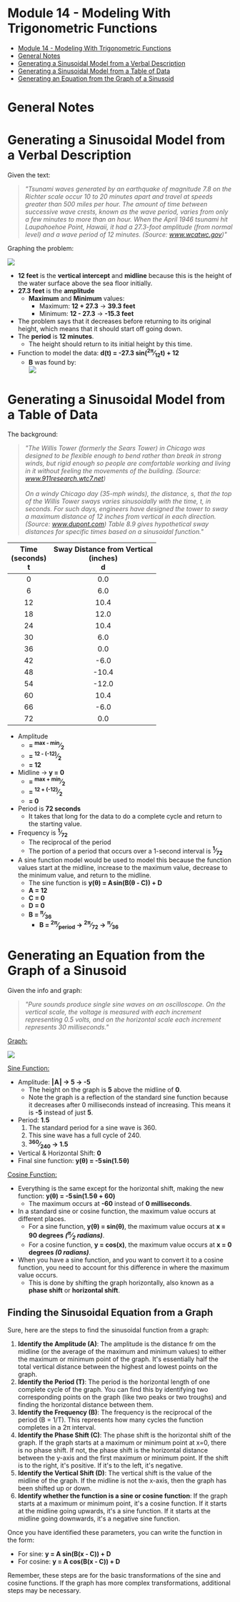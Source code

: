 # Module 14 - Modeling With Trigonometric Functions

<!-- TOC -->
* [Module 14 - Modeling With Trigonometric Functions](#module-14---modeling-with-trigonometric-functions)
* [General Notes](#general-notes)
* [Generating a Sinusoidal Model from a Verbal Description](#generating-a-sinusoidal-model-from-a-verbal-description)
* [Generating a Sinusoidal Model from a Table of Data](#generating-a-sinusoidal-model-from-a-table-of-data)
* [Generating an Equation from the Graph of a Sinusoid](#generating-an-equation-from-the-graph-of-a-sinusoid)
<!-- TOC -->

# General Notes

# Generating a Sinusoidal Model from a Verbal Description

Given the text:

> _"Tsunami waves generated by an earthquake of magnitude 7.8 on the Richter scale occur 10 to 20 minutes apart and travel at speeds greater than 500 miles per hour. The amount of time between successive wave crests, known as the wave period, varies from only a few minutes to more than an hour. When the April 1946 tsunami hit Laupahoehoe Point, Hawaii, it had a 27.3-foot amplitude (from normal level) and a wave period of 12 minutes. (Source: www.wcatwc.gov)"_

Graphing the problem:

![](assets/graph_sinus_001.png)

- **12 feet** is the **vertical intercept** and **midline** because this is the height of the water surface above the sea floor initially.
- **27.3 feet** is the **amplitude**
  - **Maximum** and **Minimum** values:
    - Maximum: **12 + 27.3** &rarr; **39.3 feet**
    - Minimum: **12 - 27.3** &rarr; **-15.3 feet**
- The problem says that it decreases before returning to its original height, which means that it should start off going down.
- The **period** is **12 minutes**.
  - The height should return to its initial height by this time.
- Function to model the data: **d(t) = -27.3 sin(<sup>2&pi;</sup>&frasl;<sub>12</sub>t) + 12**
  - **B** was found by:<br/>![](assets/func_b_001.png)

# Generating a Sinusoidal Model from a Table of Data

The background:

> _"The Willis Tower (formerly the Sears Tower) in Chicago was designed to be flexible enough to bend rather than break in strong winds, but rigid enough so people are comfortable working and living in it without feeling the movements of the building. (Source: www.911research.wtc7.net)<br/><br/>
> On a windy Chicago day (35-mph winds), the distance, s, that the top of the Willis Tower sways varies sinusoidally with the time, t, in seconds. For such days, engineers have designed the tower to sway a maximum distance of 12 inches from vertical in each direction. (Source: www.dupont.com) Table 8.9 gives hypothetical sway distances for specific times based on a sinusoidal function."_

|  Time<br/>(seconds)<br/>t  |  Sway Distance from Vertical<br/>(inches)<br/>d  |
|:--------------------------:|:------------------------------------------------:|
|             0              |                       0.0                        |
|             6              |                       6.0                        |
|             12             |                       10.4                       |
|             18             |                       12.0                       |
|             24             |                       10.4                       |
|             30             |                       6.0                        |
|             36             |                       0.0                        |
|             42             |                       -6.0                       |
|             48             |                      -10.4                       |
|             54             |                      -12.0                       |
|             60             |                       10.4                       |
|             66             |                       -6.0                       |
|             72             |                       0.0                        |

- Amplitude 
  - **= <sup>max - min</sup>&frasl;<sub>2</sub>**
  - **= <sup>12 - (-12)</sup>&frasl;<sub>2</sub>** 
  - **= 12**
- Midline &rarr; **y = 0**
  - **= <sup>max + min</sup>&frasl;<sub>2</sub>**
  - **= <sup>12 + (-12)</sup>&frasl;<sub>2</sub>** 
  - **= 0**
- Period is **72 seconds**
  - It takes that long for the data to do a complete cycle and return to the starting value.
- Frequency is **<sup>1</sup>&frasl;<sub>72</sub>**
  - The reciprocal of the period
  - The portion of a period that occurs over a 1-second interval is **<sup>1</sup>&frasl;<sub>72</sub>**
- A sine function model would be used to model this because the function values start at the midline, increase to the maximum value, decrease to the minimum value, and return to the midline.
  - The sine function is **y(&theta;) = A&hairsp;sin(B(&theta; - C)) + D**
  - **A = 12**
  - **C = 0**
  - **D = 0**
  - **B = <sup>&pi;</sup>&frasl;<sub>36</sub>**
    - **B = <sup>2&pi;</sup>&frasl;<sub>period</sub> &rarr; <sup>2&pi;</sup>&frasl;<sub>72</sub> &rarr; <sup>&pi;</sup>&frasl;<sub>36</sub>**

# Generating an Equation from the Graph of a Sinusoid

Given the info and graph:

> _"Pure sounds produce single sine waves on an oscilloscope. On the vertical scale, the voltage is measured with each increment representing 0.5 volts, and on the horizontal scale each increment represents 30 milliseconds."_

<u>Graph:</u>

![](assets/graph_sinus_002.png)

<u>Sine Function:</u>

- Amplitude: **|&hairsp;A&hairsp;| &rarr; 5 &rarr; -5**
  - The height on the graph is **5** above the midline of **0**.
  - Note the graph is a reflection of the standard sine function because it decreases after 0 milliseconds instead of increasing. This means it is **-5** instead of just **5**.
- Period: **1.5**
  1. The standard period for a sine wave is 360.
  2. This sine wave has a full cycle of 240.
  3. **<sup>360</sup>&frasl;<sub>240</sub> &rarr; 1.5**
- Vertical & Horizontal Shift: **0**
- Final sine function: **y(&theta;) = -5&hairsp;sin(1.5&hairsp;&theta;)**

<u>Cosine Function:</u>

- Everything is the same except for the horizontal shift, making the new function: **y(&theta;) = -5&hairsp;sin(1.5&hairsp;&theta; + 60)**
  - The maximum occurs at **-60** instead of **0 milliseconds**.
- In a standard sine or cosine function, the maximum value occurs at different places. 
  - For a sine function, **y(&theta;) = sin(&theta;)**, the maximum value occurs at **x = 90 degrees** **_(<sup>&pi;</sup>&frasl;<sub>2</sub> radians)_**.
  - For a cosine function, **y = cos(x)**, the maximum value occurs at **x = 0 degrees _(0 radians)_**. 
- When you have a sine function, and you want to convert it to a cosine function, you need to account for this difference in where the maximum value occurs. 
  - This is done by shifting the graph horizontally, also known as a **phase shift** or **horizontal shift**.

## Finding the Sinusoidal Equation from a Graph

Sure, here are the steps to find the sinusoidal function from a graph:

1. **Identify the Amplitude (A)**: The amplitude is the distance fr om the midline (or the average of the maximum and minimum values) to either the maximum or minimum point of the graph. It's essentially half the total vertical distance between the highest and lowest points on the graph.
2. **Identify the Period (T)**: The period is the horizontal length of one complete cycle of the graph. You can find this by identifying two corresponding points on the graph (like two peaks or two troughs) and finding the horizontal distance between them.
3. **Identify the Frequency (B)**: The frequency is the reciprocal of the period (B = 1/T). This represents how many cycles the function completes in a 2π interval.
4. **Identify the Phase Shift (C)**: The phase shift is the horizontal shift of the graph. If the graph starts at a maximum or minimum point at x=0, there is no phase shift. If not, the phase shift is the horizontal distance between the y-axis and the first maximum or minimum point. If the shift is to the right, it's positive. If it's to the left, it's negative.
5. **Identify the Vertical Shift (D)**: The vertical shift is the value of the midline of the graph. If the midline is not the x-axis, then the graph has been shifted up or down.
6. **Identify whether the function is a sine or cosine function**: If the graph starts at a maximum or minimum point, it's a cosine function. If it starts at the midline going upwards, it's a sine function. If it starts at the midline going downwards, it's a negative sine function.

Once you have identified these parameters, you can write the function in the form:

- For sine: **y = A sin(B(x - C)) + D**
- For cosine: **y = A cos(B(x - C)) + D**

Remember, these steps are for the basic transformations of the sine and cosine functions. If the graph has more complex transformations, additional steps may be necessary.